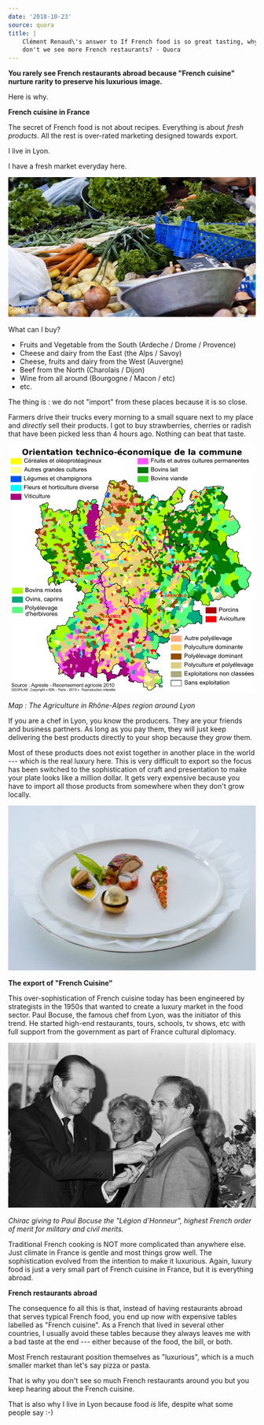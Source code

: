 ```yaml
---
date: '2018-10-23'
source: quora
title: |
    Clément Renaud\'s answer to If French food is so great tasting, why
    don't we see more French restaurants? - Quora
---
```


**You rarely see French restaurants abroad because "French cuisine"
nurture rarity to preserve his luxurious image.**

Here is why.

**French cuisine in France**

The secret of French food is not about recipes. Everything is about
*fresh products*. All the rest is over-rated marketing designed towards
export.

I live in Lyon.

I have a fresh market everyday here.

![](./img/main-qimg-244b453d9d25952d5929f537d8523640.png)

What can I buy?

-   Fruits and Vegetable from the South (Ardeche / Drome / Provence)
-   Cheese and dairy from the East (the Alps / Savoy)
-   Cheese, fruits and dairy from the West (Auvergne)
-   Beef from the North (Charolais / Dijon)
-   Wine from all around (Bourgogne / Macon / etc)
-   etc.

The thing is : we do not "import" from these places because it is so
close.

Farmers drive their trucks every morning to a small square next to my
place and *directly* sell their products. I got to buy strawberries,
cherries or radish that have been picked less than 4 hours ago. Nothing
can beat that taste.

![](./img/main-qimg-60573dd2ad5fe2cbf7782768998a02ab.png)

*Map : The Agriculture in Rhône-Alpes region around Lyon*

If you are a chef in Lyon, you know the producers. They are your friends
and business partners. As long as you pay them, they will just keep
delivering the best products directly to your shop because they *grow*
them.

Most of these products does not exist together in another place in the
world --- which is the real luxury here. This is very difficult to
export so the focus has been switched to the sophistication of craft and
presentation to make your plate looks like a million dollar. It gets
very expensive because you have to import all those products from
somewhere when they don't grow locally.

![](./img/main-qimg-04a5902c2142df83a73401c523beed1b.png)

**The export of "French Cuisine"**

This over-sophistication of French cuisine today has been engineered by
strategists in the 1950s that wanted to create a luxury market in the
food sector. Paul Bocuse, the famous chef from Lyon, was the initiator
of this trend. He started high-end restaurants, tours, schools, tv
shows, etc with full support from the government as part of France
cultural diplomacy.

![](./img/main-qimg-dbb9561e3fb7882645541df6e6501536.png)

*Chirac giving to Paul Bocuse the "Légion d'Honneur", highest French
order of merit for military and civil merits.*

Traditional French cooking is NOT more complicated than anywhere else.
Just climate in France is gentle and most things grow well. The
sophistication evolved from the intention to make it luxurious. Again,
luxury food is just a very small part of French cuisine in France, but
it is everything abroad.

**French restaurants abroad**

The consequence fo all this is that, instead of having restaurants
abroad that serves typical French food, you end up now with expensive
tables labelled as "French cuisine". As a French that lived in several
other countries, I usually avoid these tables because they always leaves
me with a bad taste at the end --- either because of the food, the bill,
or both.

Most French restaurant position themselves as "luxurious", which is a
much smaller market than let's say pizza or pasta.

That is why you don't see so much French restaurants around you but you
keep hearing about the French cuisine.

That is also why I live in Lyon because food *is* life, despite what
some people say :-)
